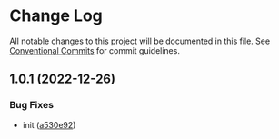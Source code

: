 # Change Log

All notable changes to this project will be documented in this file.
See [Conventional Commits](https://conventionalcommits.org) for commit guidelines.

## 1.0.1 (2022-12-26)

### Bug Fixes

- init ([a530e92](https://github.com/codsen/codsen/commit/a530e92d886a1ed1688022da5d57245b7a0ef90b))
